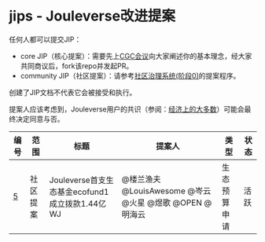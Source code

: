 # jips - Jouleverse改进提案

任何人都可以提交JIP：
- core JIP（核心提案）：需要先上[CGC会议](https://github.com/Jouleverse/open-meetings/)向大家阐述你的基本理念，经大家共同商议后，fork该repo并发起PR。
- community JIP（社区提案）：请参考[社区治理系统(阶段0)](governance0.md)的提案程序。

创建了JIP文档不代表它会被接受和执行。

提案人应该考虑到，Jouleverse用户的共识（参阅：[经济上的大多数](https://en.bitcoin.it/wiki/Economic_majority)）可能会最终决定同意与否。

**编号** | **范围** | **标题** | **提案人** | **类型** | **状态**
-|-|-|-|-|-
[5](jip-0005.md) | 社区提案 | Jouleverse首支生态基金ecofund1成立拨款1.44亿WJ | @楼兰渔夫 @LouisAwesome @岑云 @火星 @煜歌 @OPEN @明海云 | 生态预算申请 | 活跃

